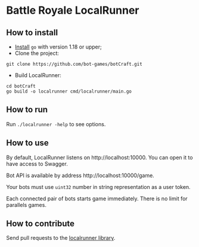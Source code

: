 # Battle Royale LocalRunner

## How to install

* [Install](https://go.dev/dl/) `go` with version 1.18 or upper;
* Clone the project:
```shell
git clone https://github.com/bot-games/botCraft.git
```
* Build LocalRunner:
```shell
cd botCraft
go build -o localrunner cmd/localrunner/main.go
```

## How to run
Run `./localrunner -help` to see options.

## How to use
By default, LocalRunner listens on http://localhost:10000.
You can open it to have access to Swagger.

Bot API is available by address http://localhost:10000/game.

Your bots must use `uint32` number in string representation as a user token.

Each connected pair of bots starts game immediately. There is no limit for parallels games.

## How to contribute

Send pull requests to the [localrunner library](https://github.com/bot-games/localrunner).